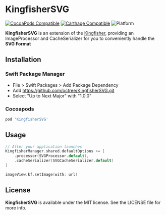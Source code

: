 # KingfisherSVG

[![CocoaPods Compatible](https://img.shields.io/cocoapods/v/KingfisherSVG.svg)](https://img.shields.io/cocoapods/v/KingfisherSVG.svg)
[![Carthage Compatible](https://img.shields.io/badge/SPM-supported-DE5C43.svg?style=flat)](https://swift.org/package-manager/)
![Platform](https://img.shields.io/cocoapods/p/KingfisherSVG.svg?style=flat)


**KingfisherSVG** is an extension of the  [Kingfisher](https://github.com/onevcat/Kingfisher), providing an ImageProcessor and CacheSerializer for you to conveniently handle the **SVG Format**



## Installation

### Swift Package Manager

- File > Swift Packages > Add Package Dependency
- Add https://github.com/octree/KingfisherSVG.git
- Select "Up to Next Major" with "1.0.0"

### Cocoapods

```bash
pod 'KingfisherSVG'
```


## Usage

```swift
// After your application launches
KingfisherManager.shared.defaultOptions += [
    .processor(SVGProcessor.default),
    .cacheSerializer(SVGCacheSerializer.default)
]

imageView.kf.setImage(with: url)
```

## License

**KingfisherSVG** is available under the MIT license. See the LICENSE file for more info.